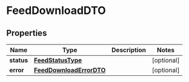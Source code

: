 
# FeedDownloadDTO

## Properties
| Name | Type | Description | Notes |
| ------------ | ------------- | ------------- | ------------- |
| **status** | [**FeedStatusType**](FeedStatusType.md) |  |  [optional] |
| **error** | [**FeedDownloadErrorDTO**](FeedDownloadErrorDTO.md) |  |  [optional] |



